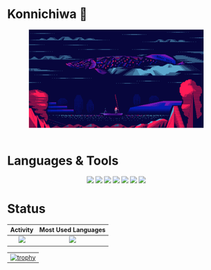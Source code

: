 # Konnichiwa 👋

<!-- pattern:Blueberry -->
<div align="center">
  <img width="80%" alt="GIF" src="assets/hermippe/空ピラルク.gif">
</div>
</br>

# Languages & Tools

<p align="center">
  <img src="https://img.shields.io/badge/-TypeScript-555?style=flat-square&logo=TypeScript"/>
  <img src="https://img.shields.io/badge/-JavaScript-555?style=flat-square&logo=JavaScript"/>
  <img src="https://img.shields.io/badge/-Angular-DD0031?style=flat-square&logo=Angular"/>
  <img src="https://img.shields.io/badge/-Vue.js-555?style=flat-square&logo=Vue.js"/>
  <img src="https://img.shields.io/badge/-Nuxt.js-555?style=flat-square&logo=Nuxt.js"/>
  <img src="https://img.shields.io/badge/-Visual Studio Code-007ACC?style=flat-square&logo=Visual Studio Code"/>
  <img src="https://img.shields.io/badge/-MacBook-555?style=flat-square&logo=Apple"/>
</p>

# Status

|                                                              Activity                                                               |                                     Most Used Languages                                      |
| :---------------------------------------------------------------------------------------------------------------------------------: | :------------------------------------------------------------------------------------------: |
| ![](https://github-readme-stats.vercel.app/api?username=mst-nsh&show_icons=true&theme=tokyonight&count_private=true&line_height=40) | ![](https://github-readme-stats.vercel.app/api/top-langs/?username=mst-nsh&theme=tokyonight) |

|                                                                                                                                        |
| :------------------------------------------------------------------------------------------------------------------------------------: |
| [![trophy](https://github-profile-trophy.vercel.app/?username=mst-nsh&theme=discord)](https://github.com/ryo-ma/github-profile-trophy) |

<!-- pattern:Green -->
<!-- <img width="80%" alt="GIF" src="assets/hermippe/おばけソテツとラピュータ.gif">

</br>

# Languages & Tools

<p align="center">
  <img src="https://img.shields.io/badge/-TypeScript-555?style=flat-square&logo=typescript"/>
  <img src="https://img.shields.io/badge/-JavaScript-555?style=flat-square&logo=javascript"/>
  <img src="https://img.shields.io/badge/-Angular-DD0031?style=flat-square&logo=angular"/>
  <img src="https://img.shields.io/badge/-Vue.js-555?style=flat-square&logo=vue.js"/>
  <img src="https://img.shields.io/badge/-Visual Studio Code-007ACC?style=flat-square&logo=visual studio code"/>
  <img src="https://img.shields.io/badge/-MacBook-555?style=flat-square&logo=apple"/>
</p>

# Status

|                                                           Activity                                                            |                                  Most Used Languages                                   |
| :---------------------------------------------------------------------------------------------------------------------------: | :------------------------------------------------------------------------------------: |
| ![](https://github-readme-stats.vercel.app/api?username=mst-nsh&show_icons=true&theme=dark&count_private=true&line_height=40) | ![](https://github-readme-stats.vercel.app/api/top-langs/?username=mst-nsh&theme=dark) |

[![trophy](https://github-profile-trophy.vercel.app/?username=mst-nsh&theme=matrix)](https://github.com/ryo-ma/github-profile-trophy) -->

<!--
**mst-nsh/mst-nsh** is a ✨ _special_ ✨ repository because its `README.md` (this file) appears on your GitHub profile.

Here are some ideas to get you started:

- 🔭 I’m currently working on ...
- 🌱 I’m currently learning ...
- 👯 I’m looking to collaborate on ...
- 🤔 I’m looking for help with ...
- 💬 Ask me about ...
- 📫 How to reach me: ...
- 😄 Pronouns: ...
- ⚡ Fun fact: ...
-->
